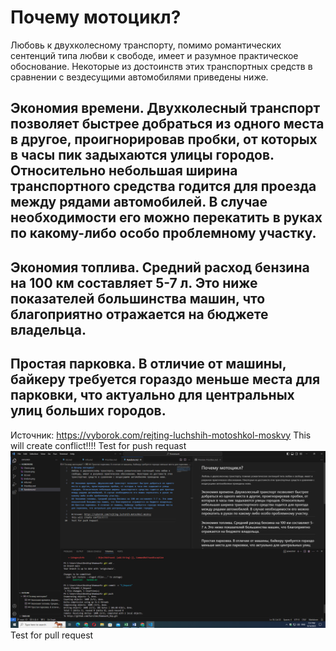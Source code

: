 # Почему мотоцикл?
Любовь к двухколесному транспорту, помимо романтических сентенций типа любви к свободе, имеет и разумное практическое обоснование. Некоторые из достоинств этих транспортных средств в сравнении с вездесущими автомобилями приведены ниже.

## Экономия времени. Двухколесный транспорт позволяет быстрее добраться из одного места в другое, проигнорировав пробки, от которых в часы пик задыхаются улицы городов. Относительно небольшая ширина транспортного средства годится для проезда между рядами автомобилей. В случае необходимости его можно перекатить в руках по какому-либо особо проблемному участку.
## Экономия топлива. Средний расход бензина на 100 км составляет 5-7 л. Это ниже показателей большинства машин, что благоприятно отражается на бюджете владельца.
## Простая парковка. В отличие от машины, байкеру требуется гораздо меньше места для парковки, что актуально для центральных улиц больших городов.

Источник: https://vyborok.com/rejting-luchshih-motoshkol-moskvy
This will create conflict!!!!
Test for push requast
 ![Alt text](image.png) 
  Test for pull request
  
